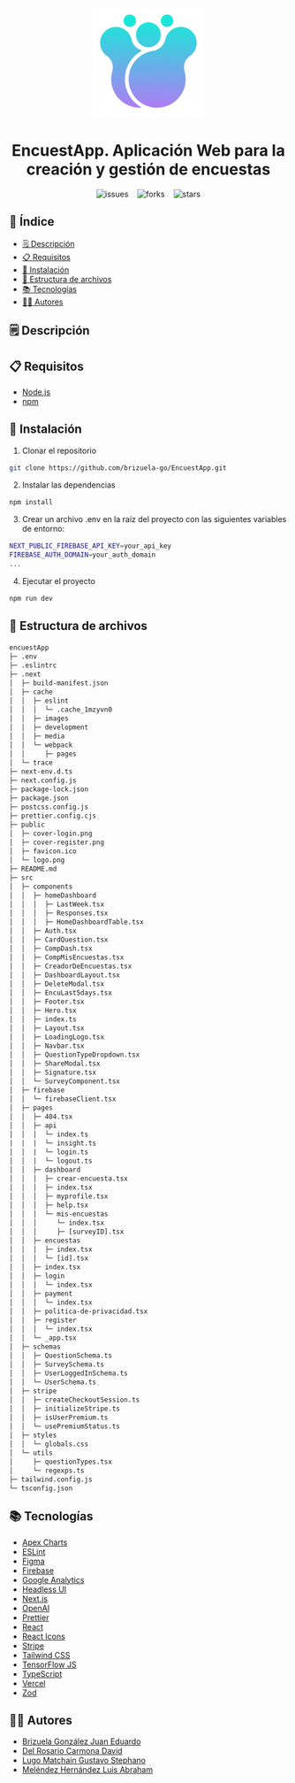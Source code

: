 <div align="center">
  <img src="public/logo.png" alt="encuestapp logo" width="200" height="200">
</div>

<h1 align="center"> EncuestApp. Aplicación Web para la creación y gestión de encuestas </h1>

<!-- shields.io badges -->

<p align="center" style="display: flex; flex-direction: row; gap: 1rem; justify-content: center; align-items: center;">
  <img src="https://img.shields.io/github/issues/brizuela-go/EncuestApp?style=flat-square&color=green" alt="issues">
  <img src="https://img.shields.io/github/forks/brizuela-go/EncuestApp?style=flat-square&color=orange" alt="forks">
  <img src="https://img.shields.io/github/stars/brizuela-go/EncuestApp?style=flat-square&color=yellow" alt="stars">
</p>

## 📌 Índice

- [🗒️ Descripción](#️-descripción)
- [📋 Requisitos](#-requisitos)
- [🚀 Instalación](#-instalación)
- [📁 Estructura de archivos](#-estructura-de-archivos)
- [📚 Tecnologías](#-tecnologías)
- [👨‍💻 Autores](#-autores)

## 🗒️ Descripción

## 📋 Requisitos

- [Node.js](https://nodejs.org/es/)
- [npm](https://www.npmjs.com/)

## 🚀 Instalación

1. Clonar el repositorio

```bash
git clone https://github.com/brizuela-go/EncuestApp.git
```

2. Instalar las dependencias

```bash
npm install
```

3. Crear un archivo .env en la raíz del proyecto con las siguientes variables de entorno:

```bash
NEXT_PUBLIC_FIREBASE_API_KEY=your_api_key
FIREBASE_AUTH_DOMAIN=your_auth_domain
...
```

4. Ejecutar el proyecto

```bash
npm run dev
```

## 📁 Estructura de archivos

```
encuestApp
├─ .env
├─ .eslintrc
├─ .next
│  ├─ build-manifest.json
│  ├─ cache
│  │  ├─ eslint
│  │  │  └─ .cache_1mzyvn0
│  │  ├─ images
│  │  ├─ development
│  │  ├─ media
│  │  └─ webpack
│  │     ├─ pages
│  └─ trace
├─ next-env.d.ts
├─ next.config.js
├─ package-lock.json
├─ package.json
├─ postcss.config.js
├─ prettier.config.cjs
├─ public
│  ├─ cover-login.png
│  ├─ cover-register.png
│  ├─ favicon.ico
│  └─ logo.png
├─ README.md
├─ src
│  ├─ components
│  │  ├─ homeDashboard
│  │  │  ├─ LastWeek.tsx
│  │  │  ├─ Responses.tsx
│  │  │  ├─ HomeDashboardTable.tsx
│  │  ├─ Auth.tsx
│  │  ├─ CardQuestion.tsx
│  │  ├─ CompDash.tsx
│  │  ├─ CompMisEncuestas.tsx
│  │  ├─ CreadorDeEncuestas.tsx
│  │  ├─ DashboardLayout.tsx
│  │  ├─ DeleteModal.tsx
│  │  ├─ EncuLast5days.tsx
│  │  ├─ Footer.tsx
│  │  ├─ Hero.tsx
│  │  ├─ index.ts
│  │  ├─ Layout.tsx
│  │  ├─ LoadingLogo.tsx
│  │  ├─ Navbar.tsx
│  │  ├─ QuestionTypeDropdown.tsx
│  │  ├─ ShareModal.tsx
│  │  ├─ Signature.tsx
│  │  └─ SurveyComponent.tsx
│  ├─ firebase
│  │  └─ firebaseClient.tsx
│  ├─ pages
│  │  ├─ 404.tsx
│  │  ├─ api
│  │  │  └─ index.ts
|  |  |  └─ insight.ts
│  │  |  └─ login.ts
│  │  |  └─ logout.ts
│  │  ├─ dashboard
│  │  │  ├─ crear-encuesta.tsx
│  │  │  ├─ index.tsx
│  │  │  ├─ myprofile.tsx
│  │  │  ├─ help.tsx
│  │  │  └─ mis-encuestas
│  │  │     └─ index.tsx
│  │  │     ├─ [surveyID].tsx
│  │  ├─ encuestas
│  │  │  ├─ index.tsx
│  │  │  └─ [id].tsx
│  │  ├─ index.tsx
│  │  ├─ login
│  │  │  └─ index.tsx
│  │  ├─ payment
│  │  │  └─ index.tsx
│  │  ├─ politica-de-privacidad.tsx
│  │  ├─ register
│  │  │  └─ index.tsx
│  │  └─ _app.tsx
│  ├─ schemas
│  │  ├─ QuestionSchema.ts
│  │  ├─ SurveySchema.ts
│  │  ├─ UserLoggedInSchema.ts
│  │  └─ UserSchema.ts
│  ├─ stripe
│  │  ├─ createCheckoutSession.ts
│  │  ├─ initializeStripe.ts
│  │  ├─ isUserPremium.ts
│  │  └─ usePremiumStatus.ts
│  ├─ styles
│  │  └─ globals.css
│  └─ utils
│     ├─ questionTypes.tsx
│     └─ regexps.ts
├─ tailwind.config.js
└─ tsconfig.json

```

## 📚 Tecnologías

- [Apex Charts](https://apexcharts.com/)
- [ESLint](https://eslint.org/)
- [Figma](https://www.figma.com/)
- [Firebase](https://firebase.google.com/)
- [Google Analytics](https://analytics.google.com/analytics/web/)
- [Headless UI](https://headlessui.dev/)
- [Next.js](https://nextjs.org/)
- [OpenAI](https://openai.com/)
- [Prettier](https://prettier.io/)
- [React](https://es.reactjs.org/)
- [React Icons](https://react-icons.github.io/react-icons/)
- [Stripe](https://stripe.com/es-es)
- [Tailwind CSS](https://tailwindcss.com/)
- [TensorFlow JS](https://www.tensorflow.org/js?hl=es-419)
- [TypeScript](https://www.typescriptlang.org/)
- [Vercel](https://vercel.com/)
- [Zod](https://zod.dev/)

## 👨‍💻 Autores

- [Brizuela González Juan Eduardo](https://github.com/brizuela-go)
- [Del Rosario Carmona David](https://github.com/DavidrCar)
- [Lugo Matchain Gustavo Stephano](https://github.com/stephano1111)
- [Meléndez Hernández Luis Abraham](https://github.com/abraham99mh)
